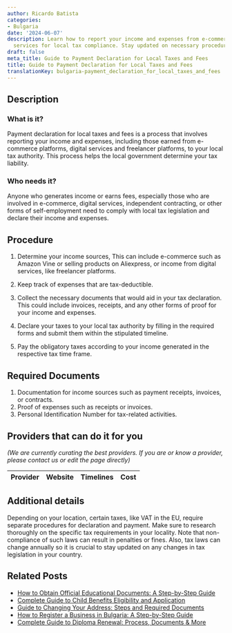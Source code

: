 ```yaml
---
author: Ricardo Batista
categories:
- Bulgaria
date: '2024-06-07'
description: Learn how to report your income and expenses from e-commerce and digital
  services for local tax compliance. Stay updated on necessary procedures and documents.
draft: false
meta_title: Guide to Payment Declaration for Local Taxes and Fees
title: Guide to Payment Declaration for Local Taxes and Fees
translationKey: bulgaria-payment_declaration_for_local_taxes_and_fees
---
```


## Description
### What is it?
Payment declaration for local taxes and fees is a process that involves reporting your income and expenses, including those earned from e-commerce platforms, digital services and freelancer platforms, to your local tax authority. This process helps the local government determine your tax liability.

### Who needs it?
Anyone who generates income or earns fees, especially those who are involved in e-commerce, digital services, independent contracting, or other forms of self-employment need to comply with local tax legislation and declare their income and expenses.

## Procedure
1. Determine your income sources, This can include e-commerce such as Amazon Vine or selling products on Aliexpress, or income from digital services, like freelancer platforms. 

2. Keep track of expenses that are tax-deductible. 

3. Collect the necessary documents that would aid in your tax declaration. This could include invoices, receipts, and any other forms of proof for your income and expenses. 

4. Declare your taxes to your local tax authority by filling in the required forms and submit them within the stipulated timeline.

5. Pay the obligatory taxes according to your income generated in the respective tax time frame.

## Required Documents
1. Documentation for income sources such as payment receipts, invoices, or contracts.
2. Proof of expenses such as receipts or invoices.
3. Personal Identification Number for tax-related activities.

## Providers that can do it for you

_(We are currently curating the best providers. If you are or know a provider, please contact us or edit the page directly)_

| Provider        |     Website     |     Timelines    |       Cost      |
| :-------------: | :-------------: |  :-------------: | :-------------: |

## Additional details
Depending on your location, certain taxes, like VAT in the EU, require separate procedures for declaration and payment. Make sure to research thoroughly on the specific tax requirements in your locality. Note that non-compliance of such laws can result in penalties or fines. Also, tax laws can change annually so it is crucial to stay updated on any changes in tax legislation in your country.


## Related Posts

- [How to Obtain Official Educational Documents: A Step-by-Step Guide](https://tramitit.com/guides/bulgaria/issuance_of_an_educational_document/)
- [Complete Guide to Child Benefits Eligibility and Application](https://tramitit.com/guides/bulgaria/application_for_child_benefits/)
- [Guide to Changing Your Address: Steps and Required Documents](https://tramitit.com/guides/bulgaria/change_of_current_address/)
- [How to Register a Business in Bulgaria: A Step-by-Step Guide](https://tramitit.com/guides/bulgaria/business_registration/)
- [Complete Guide to Diploma Renewal: Process, Documents & More](https://tramitit.com/guides/bulgaria/diploma_renewal/)